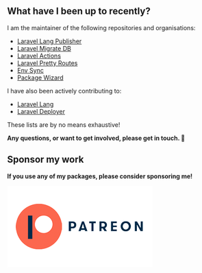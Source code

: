 ## What have I been up to recently?

I am the maintainer of the following repositories and organisations:

* [Laravel Lang Publisher](https://github.com/andrey-helldar/laravel-lang-publisher)
* [Laravel Migrate DB](https://github.com/andrey-helldar/migrate-db)
* [Laravel Actions](https://github.com/andrey-helldar/laravel-actions)
* [Laravel Pretty Routes](https://github.com/andrey-helldar/pretty-routes)
* [Env Sync](https://github.com/andrey-helldar/env-sync)
* [Package Wizard](https://github.com/andrey-helldar/package-wizard)

I have also been actively contributing to:

* [Laravel Lang](https://github.com/Laravel-Lang/lang)
* [Laravel Deployer](https://github.com/lorisleiva/laravel-deployer)

These lists are by no means exhaustive!

**Any questions, or want to get involved, please get in touch. 🐘**

## Sponsor my work

**If you use any of my packages, please consider sponsoring me!**

<a href="https://patreon.com/andrey_helldar" target="_blank"><img alt="patreon" src="/.github/images/patreon.png"></a>
